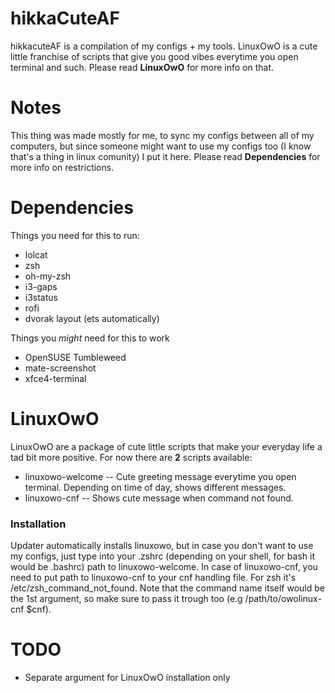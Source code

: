 # hikkaCuteAF
hikkacuteAF is a compilation of my configs + my tools.
LinuxOwO is a cute little franchise of scripts that give you good vibes everytime you open terminal and such. Please read **LinuxOwO** for more info on that.

Notes
=====
This thing was made mostly for me, to sync my configs between all of my computers, but since someone might want to use my configs too (I know that's a thing in linux comunity) I put it here. Please read **Dependencies** for more info on restrictions. 

Dependencies
=====
Things you need for this to run:
* lolcat
* zsh
* oh-my-zsh
* i3-gaps
* i3status
* rofi
* dvorak layout (ets automatically)

Things you *might* need for this to work

* OpenSUSE Tumbleweed
* mate-screenshot
* xfce4-terminal

LinuxOwO
====
LinuxOwO are a package of cute little scripts that make your everyday life a tad bit more positive. 
For now there are **2** scripts available:
* linuxowo-welcome -- Cute greeting message everytime you open terminal. Depending on time of day, shows different messages.
* linuxowo-cnf -- Shows cute message when command not found.
### Installation
Updater automatically installs linuxowo, but in case you don't want to use my configs, just type into your .zshrc (depending on your shell, for bash it would be .bashrc) path to linuxowo-welcome.
In case of linuxowo-cnf, you need to put path to linuxowo-cnf to your cnf handling file. For zsh it's /etc/zsh_command_not_found. Note that the command name itself would be the 1st argument, so make sure to pass it trough too (e.g /path/to/owolinux-cnf $cnf).

TODO
====
* Separate argument for LinuxOwO installation only
